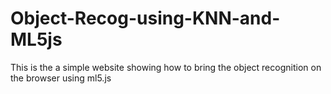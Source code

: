# Object-Recog-using-KNN-and-ML5js
This is the a simple website showing how to bring the object recognition on the browser using ml5.js
